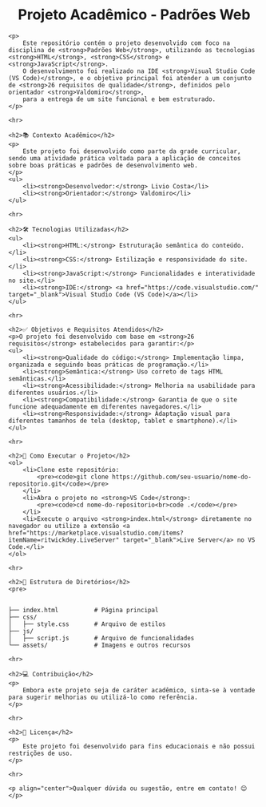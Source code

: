 
<!DOCTYPE html>
<html lang="pt-BR">
<head>
    <meta charset="UTF-8">
    <meta name="viewport" content="width=device-width, initial-scale=1.0">
    <title>README - Projeto Acadêmico</title>
</head>
<body>
    <h1 align="center">Projeto Acadêmico - Padrões Web</h1>

    <p>
        Este repositório contém o projeto desenvolvido com foco na disciplina de <strong>Padrões Web</strong>, utilizando as tecnologias <strong>HTML</strong>, <strong>CSS</strong> e <strong>JavaScript</strong>. 
        O desenvolvimento foi realizado na IDE <strong>Visual Studio Code (VS Code)</strong>, e o objetivo principal foi atender a um conjunto de <strong>26 requisitos de qualidade</strong>, definidos pelo orientador <strong>Valdomiro</strong>, 
        para a entrega de um site funcional e bem estruturado.
    </p>

    <hr>

    <h2>📚 Contexto Acadêmico</h2>
    <p>
        Este projeto foi desenvolvido como parte da grade curricular, sendo uma atividade prática voltada para a aplicação de conceitos sobre boas práticas e padrões de desenvolvimento web.
    </p>
    <ul>
        <li><strong>Desenvolvedor:</strong> Livio Costa</li>
        <li><strong>Orientador:</strong> Valdomiro</li>
    </ul>

    <hr>

    <h2>🛠️ Tecnologias Utilizadas</h2>
    <ul>
        <li><strong>HTML:</strong> Estruturação semântica do conteúdo.</li>
        <li><strong>CSS:</strong> Estilização e responsividade do site.</li>
        <li><strong>JavaScript:</strong> Funcionalidades e interatividade no site.</li>
        <li><strong>IDE:</strong> <a href="https://code.visualstudio.com/" target="_blank">Visual Studio Code (VS Code)</a></li>
    </ul>

    <hr>

    <h2>✅ Objetivos e Requisitos Atendidos</h2>
    <p>O projeto foi desenvolvido com base em <strong>26 requisitos</strong> estabelecidos para garantir:</p>
    <ul>
        <li><strong>Qualidade do código:</strong> Implementação limpa, organizada e seguindo boas práticas de programação.</li>
        <li><strong>Semântica:</strong> Uso correto de tags HTML semânticas.</li>
        <li><strong>Acessibilidade:</strong> Melhoria na usabilidade para diferentes usuários.</li>
        <li><strong>Compatibilidade:</strong> Garantia de que o site funcione adequadamente em diferentes navegadores.</li>
        <li><strong>Responsividade:</strong> Adaptação visual para diferentes tamanhos de tela (desktop, tablet e smartphone).</li>
    </ul>

    <hr>

    <h2>🚀 Como Executar o Projeto</h2>
    <ol>
        <li>Clone este repositório:
            <pre><code>git clone https://github.com/seu-usuario/nome-do-repositorio.git</code></pre>
        </li>
        <li>Abra o projeto no <strong>VS Code</strong>:
            <pre><code>cd nome-do-repositorio<br>code .</code></pre>
        </li>
        <li>Execute o arquivo <strong>index.html</strong> diretamente no navegador ou utilize a extensão <a href="https://marketplace.visualstudio.com/items?itemName=ritwickdey.LiveServer" target="_blank">Live Server</a> no VS Code.</li>
    </ol>

    <hr>

    <h2>📂 Estrutura de Diretórios</h2>
    <pre>
<code>
├── index.html          # Página principal
├── css/
│   ├── style.css       # Arquivo de estilos
├── js/
│   ├── script.js       # Arquivo de funcionalidades
└── assets/             # Imagens e outros recursos
</code>
    </pre>

    <hr>

    <h2>💻 Contribuição</h2>
    <p>
        Embora este projeto seja de caráter acadêmico, sinta-se à vontade para sugerir melhorias ou utilizá-lo como referência.
    </p>

    <hr>

    <h2>📜 Licença</h2>
    <p>
        Este projeto foi desenvolvido para fins educacionais e não possui restrições de uso.
    </p>

    <hr>

    <p align="center">Qualquer dúvida ou sugestão, entre em contato! 😊</p>
</body>
</html>
